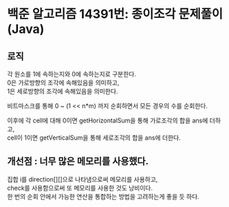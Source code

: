 # 백준 알고리즘 14391번: 종이조각 문제풀이(Java)

## 로직

각 원소를 1에 속하는지와 0에 속하는지로 구분한다.  
0은 가로방향의 조각에 속해있음을 의미하고,  
1은 세로방향의 조각에 속해있음을 의미한다.

비트마스크를 통해 0 ~ (1 << n\*m) 까지 순회하면서 모든 경우의 수를 순회한다.

이후에 각 cell에 대해 0이면 getHorizontalSum을 통해 가로조각의 합을 ans에 더하고,  
cell이 1이면 getVerticalSum을 통해 세로조각의 합을 ans에 더한다.

## 개선점 : 너무 많은 메모리를 사용했다.

집합 i를 direction[][]으로 나타냄으로써 메모리를 사용하고,  
check를 사용함으로써 또 메모리를 사용한 것도 낭비이다.  
한 번의 순회 안에서 가능한 연산을 통합하는 방법을 고려하는게 좋을 듯 하다.
